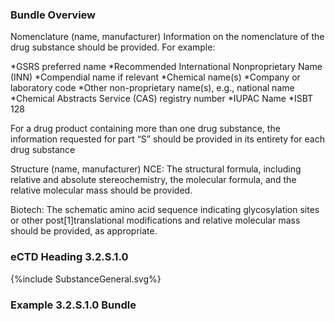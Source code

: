 ### Bundle Overview

 Nomenclature (name, manufacturer) Information on the nomenclature of the drug substance should be provided. For example:

*GSRS preferred name
*Recommended International Nonproprietary Name (INN)
*Compendial name if relevant
*Chemical name(s)
*Company or laboratory code
*Other non-proprietary name(s), e.g., national name
*Chemical Abstracts Service (CAS) registry number
*IUPAC Name
*ISBT 128

For a drug product containing more than one drug substance, the information requested for part “S” should be provided in its entirety for each drug substance

Structure (name, manufacturer) NCE: The structural formula, including relative and absolute stereochemistry, the molecular formula, and the relative molecular mass should be provided.

Biotech: The schematic amino acid sequence indicating glycosylation sites or other post[1]translational modifications and relative molecular mass should be provided, as appropriate.
 

### eCTD Heading 3.2.S.1.0

<div>{%include SubstanceGeneral.svg%}</div>

### Example 3.2.S.1.0 Bundle
